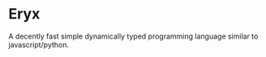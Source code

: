 # Eryx
 A decently fast simple dynamically typed programming language similar to javascript/python.
